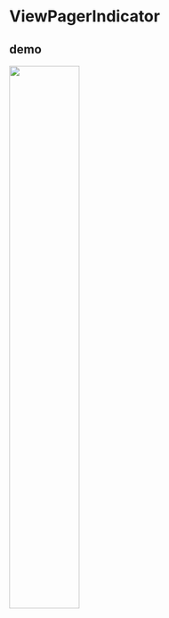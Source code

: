 # ViewPagerIndicator

## demo

<img src="https://github.com/YoungTr/ViewPagerIndicator/blob/master/gif/demo.gif" width="50%" height="50%" />
